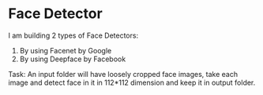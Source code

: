 # Face Detector
I am building 2 types of Face Detectors:
1. By using Facenet by Google
2. By using Deepface by Facebook

Task: An input folder will have loosely cropped face images, take each image and detect face in it in 112*112 dimension and keep it in output folder.
